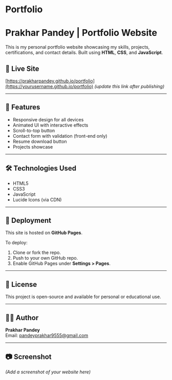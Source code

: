 # Portfolio
# Prakhar Pandey | Portfolio Website

This is my personal portfolio website showcasing my skills, projects, certifications, and contact details. Built using **HTML**, **CSS**, and **JavaScript**.

## 🔗 Live Site
[https://prakharpandey.github.io/portfolio](https://yourusername.github.io/portfolio) *(update this link after publishing)*

---

## 📁 Features
- Responsive design for all devices
- Animated UI with interactive effects
- Scroll-to-top button
- Contact form with validation (front-end only)
- Resume download button
- Projects showcase

---

## 🛠 Technologies Used
- HTML5
- CSS3
- JavaScript
- Lucide Icons (via CDN)

---

## 🚀 Deployment
This site is hosted on **GitHub Pages**.

To deploy:
1. Clone or fork the repo.
2. Push to your own GitHub repo.
3. Enable GitHub Pages under **Settings > Pages**.

---

## 📄 License
This project is open-source and available for personal or educational use.

---

## 🙋‍♂️ Author
**Prakhar Pandey**  
Email: [pandeyprakhar9555@gmail.com](mailto:pandeyprakhar9555@gmail.com)

---

## 📷 Screenshot
*(Add a screenshot of your website here)*
